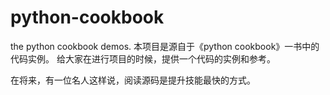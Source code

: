 python-cookbook
===============

the python cookbook demos.
本项目是源自于《python cookbook》一书中的代码实例。
给大家在进行项目的时候，提供一个代码的实例和参考。


在将来，有一位名人这样说，阅读源码是提升技能最快的方式。
